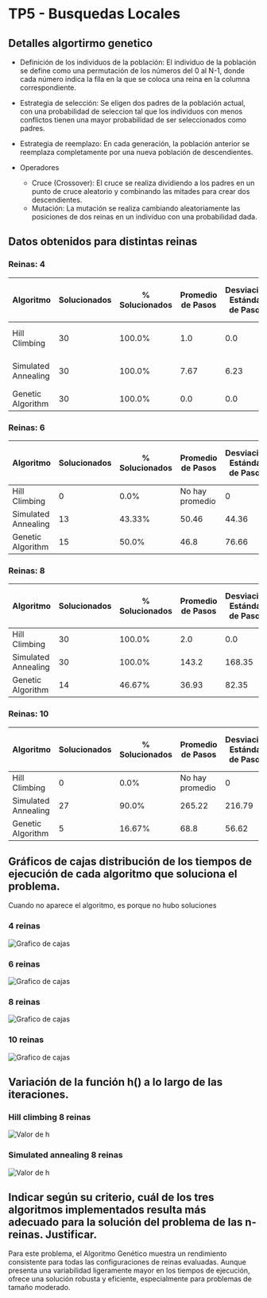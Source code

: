 # TP5 - Busquedas Locales

## Detalles algortirmo genetico

- Definición de los individuos de la población: 
El individuo de la población se define como una permutación de los números del 0 al N-1, donde cada 
número indica la fila en la que se coloca una reina en la columna correspondiente.
- Estrategia de selección: Se eligen dos padres de la población actual, con una probabilidad de seleccion tal que los 
individuos con menos conflictos tienen una mayor probabilidad de ser seleccionados como padres.
- Estrategia de reemplazo: En cada generación, la población anterior se reemplaza completamente por una nueva población de descendientes.

- Operadores
    *  Cruce (Crossover): El cruce se realiza dividiendo a los padres en un punto de cruce aleatorio y combinando las mitades para crear dos descendientes. 
    * Mutación: La mutación se realiza cambiando aleatoriamente las posiciones de dos reinas en un individuo con una probabilidad dada. 

## Datos obtenidos para distintas reinas

### Reinas: 4

| Algoritmo | Solucionados | % Solucionados | Promedio de Pasos | Desviación Estándar de Pasos | Tiempo Promedio de Ejecución | Desviación Estándar de Tiempo |
|------------|--------------|-----------------|---------------------|-----------------------------|------------------------------|--------------------------------|
| Hill Climbing | 30 | 100.0% | 1.0 | 0.0 | 9.593e-05 segundos | 0.00044 segundos |
| Simulated Annealing | 30 | 100.0% | 7.67 | 6.23 | 8.496e-05 segundos | 0.00032 segundos |
| Genetic Algorithm | 30 | 100.0% | 0.0 | 0.0 | 0.00010 segundos | 0.00040 segundos |

### Reinas: 6

| Algoritmo | Solucionados | % Solucionados | Promedio de Pasos | Desviación Estándar de Pasos | Tiempo Promedio de Ejecución | Desviación Estándar de Tiempo |
|------------|--------------|-----------------|---------------------|-----------------------------|------------------------------|--------------------------------|
| Hill Climbing | 0 | 0.0% | No hay promedio | 0 | 0 segundos | 0 segundos |
| Simulated Annealing | 13 | 43.33% | 50.46 | 44.36 | 7.92e-05 segundos | 0.00029 segundos |
| Genetic Algorithm | 15 | 50.0% | 46.8 | 76.66 | 0.4738 segundos | 0.8355 segundos |

### Reinas: 8

| Algoritmo | Solucionados | % Solucionados | Promedio de Pasos | Desviación Estándar de Pasos | Tiempo Promedio de Ejecución | Desviación Estándar de Tiempo |
|------------|--------------|-----------------|---------------------|-----------------------------|------------------------------|--------------------------------|
| Hill Climbing | 30 | 100.0% | 2.0 | 0.0 | 0.00055 segundos | 0.00102 segundos |
| Simulated Annealing | 30 | 100.0% | 143.2 | 168.35 | 0.00114 segundos | 0.00186 segundos |
| Genetic Algorithm | 14 | 46.67% | 36.93 | 82.35 | 0.4531 segundos | 0.9845 segundos |

### Reinas: 10

| Algoritmo | Solucionados | % Solucionados | Promedio de Pasos | Desviación Estándar de Pasos | Tiempo Promedio de Ejecución | Desviación Estándar de Tiempo |
|------------|--------------|-----------------|---------------------|-----------------------------|------------------------------|--------------------------------|
| Hill Climbing | 0 | 0.0% | No hay promedio | 0 | 0 segundos | 0 segundos |
| Simulated Annealing | 27 | 90.0% | 265.22 | 216.79 | 0.00258 segundos | 0.00533 segundos |
| Genetic Algorithm | 5 | 16.67% | 68.8 | 56.62 | 1.2475 segundos | 1.0389 segundos |

## Gráficos de cajas distribución de los tiempos de ejecución de cada algoritmo que soluciona el problema. 

Cuando no aparece el algoritmo, es porque no hubo soluciones

### 4 reinas
![Grafico de cajas](./resultados_nreinas_it_4.png)

### 6 reinas
![Grafico de cajas](./resultados_nreinas_it_6.png)

### 8 reinas
![Grafico de cajas](./resultados_nreinas_it_8.png)

### 10 reinas
![Grafico de cajas](./resultados_nreinas_it_10.png)

## Variación  de la función h() a lo largo de las iteraciones. 

### Hill climbing 8 reinas
![Valor de h](./hill_climbing.png)

### Simulated annealing 8 reinas
![Valor de h](./simulated_annealing.png)

## Indicar según su criterio, cuál de los tres algoritmos implementados resulta más adecuado para la solución del problema de las n-reinas. Justificar.

Para este problema, el Algoritmo Genético muestra un rendimiento consistente para todas las configuraciones de reinas evaluadas. Aunque presenta una variabilidad ligeramente mayor en los tiempos de ejecución, ofrece una solución robusta y eficiente, especialmente para problemas de tamaño moderado. 